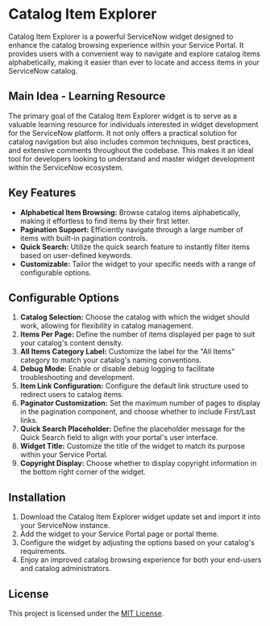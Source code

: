# Catalog Item Explorer

Catalog Item Explorer is a powerful ServiceNow widget designed to enhance the catalog browsing experience within your Service Portal. It provides users with a convenient way to navigate and explore catalog items alphabetically, making it easier than ever to locate and access items in your ServiceNow catalog.

## Main Idea - Learning Resource

The primary goal of the Catalog Item Explorer widget is to serve as a valuable learning resource for individuals interested in widget development for the ServiceNow platform. It not only offers a practical solution for catalog navigation but also includes common techniques, best practices, and extensive comments throughout the codebase. This makes it an ideal tool for developers looking to understand and master widget development within the ServiceNow ecosystem.

## Key Features

- **Alphabetical Item Browsing:** Browse catalog items alphabetically, making it effortless to find items by their first letter.
- **Pagination Support:** Efficiently navigate through a large number of items with built-in pagination controls.
- **Quick Search:** Utilize the quick search feature to instantly filter items based on user-defined keywords.
- **Customizable:** Tailor the widget to your specific needs with a range of configurable options.

## Configurable Options

1. **Catalog Selection:** Choose the catalog with which the widget should work, allowing for flexibility in catalog management.
2. **Items Per Page:** Define the number of items displayed per page to suit your catalog's content density.
3. **All Items Category Label:** Customize the label for the "All Items" category to match your catalog's naming conventions.
4. **Debug Mode:** Enable or disable debug logging to facilitate troubleshooting and development.
5. **Item Link Configuration:** Configure the default link structure used to redirect users to catalog items.
6. **Paginator Customization:** Set the maximum number of pages to display in the pagination component, and choose whether to include First/Last links.
7. **Quick Search Placeholder:** Define the placeholder message for the Quick Search field to align with your portal's user interface.
8. **Widget Title:** Customize the title of the widget to match its purpose within your Service Portal.
9. **Copyright Display:** Choose whether to display copyright information in the bottom right corner of the widget.

## Installation

1. Download the Catalog Item Explorer widget update set and import it into your ServiceNow instance.
2. Add the widget to your Service Portal page or portal theme.
3. Configure the widget by adjusting the options based on your catalog's requirements.
4. Enjoy an improved catalog browsing experience for both your end-users and catalog administrators.

## License
This project is licensed under the [MIT License](LICENSE).

